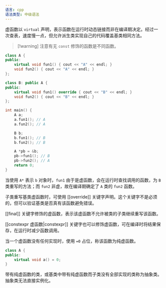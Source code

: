 ```yaml
---
语言: cpp
语法类型: 中级语法
---
```

虚函数以 `virtual` 声明，表示函数在运行时动态链接而非在编译期决定。经过一次查表，速度慢一点，但允许派生类实现自己的代码覆盖基类相同方法。

> [!warning] 注意有无 `const` 修饰的函数是不同函数。

```cpp
class A {
public:
    virtual void fun1() { cout << "A" << endl; }
    void fun2() { cout << "A" << endl; }
};

class B: public A {
public:
    virtual void fun1() override { cout << "B" << endl; }
    void fun2() { cout << "B" << endl; }
};

int main() {
    A a;
    a.fun1(); // A
    a.fun2(); // A

    B b;
    b.fun1(); // B
    b.fun2(); // B

    A *pb = &b;
    pb->fun1(); // B
    pb->fun2(); // A
    return 0;
}
```

当使用 `A*` 表示 `b` 对象时，`fun1` 由于是虚函数，会在运行时查找调用的函数，为 `B` 类重写的方法；而 `fun2` 非虚，故在编译期确定了 `A` 类的 `fun2` 函数。

子类重写基类虚函数时，可使用 [[override]] 关键字声明。这个关键字不是必须的，但可以验证基类是否真有该函数避免错误。

[[final]] 关键字修饰的虚函数，表示该虚函数不允许被类的子类继续重写该函数。

[[constexpr 虚函数|constexpr]] 关键字也可以修饰虚函数，可在编译时将结果保存，在运行时减少函数调用。

当一个虚函数没有任何实现时，使用 `=0` 占位，称该函数为纯虚函数。

```cpp
class A {
public:
    virtual void a() = 0;
}
```

带有纯虚函数的类，或基类中带有纯虚函数而子类没有全部实现的类称为抽象类。抽象类无法直接实例化。